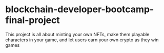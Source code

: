 # blockchain-developer-bootcamp-final-project

This project is all about minting your own NFTs, make them playable characters in your game, and let users earn your own crypto as they win games